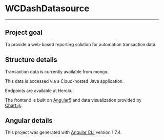 # WCDashDatasource

<!-- shields -->

---

## Project goal

To provide a web-based reporting solution for automation transaction data.

## Structure details

Transaction data is currently available from mongo.

This data is accessed via a Cloud-hosted Java application.

Endpoints are available at Heroku.

The frontend is built on [Angular5](https://angular.io/) and data visualization provided by [Chart.js](http://www.chartjs.org/).

## Angular details

This project was generated with [Angular CLI](https://github.com/angular/angular-cli) version 1.7.4.
